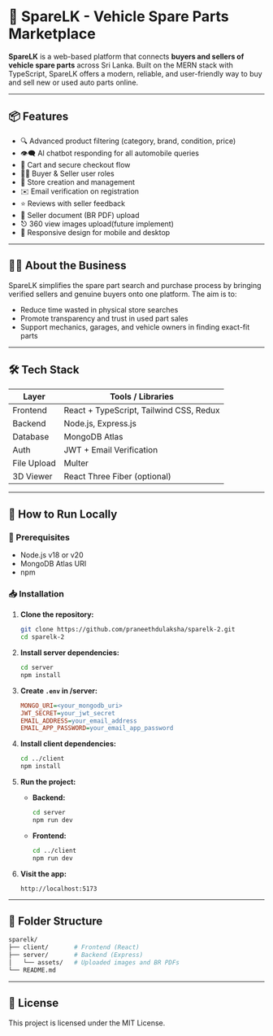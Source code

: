 # 🚗 SpareLK - Vehicle Spare Parts Marketplace

**SpareLK** is a web-based platform that connects **buyers and sellers of vehicle spare parts** across Sri Lanka. Built on the MERN stack with TypeScript, SpareLK offers a modern, reliable, and user-friendly way to buy and sell new or used auto parts online.

---

## 📦 Features

- 🔍 Advanced product filtering (category, brand, condition, price)
- 👁️‍🗨️ AI chatbot responding for all automobile queries
- 🛒 Cart and secure checkout flow
- 👨‍🔧 Buyer & Seller user roles
- 🏪 Store creation and management
- ✉️ Email verification on registration
- ⭐ Reviews with seller feedback
- 📄 Seller document (BR PDF) upload
- ⎋  360 view images upload(future implement)
- 📱 Responsive design for mobile and desktop
  

---

## 🧑‍💼 About the Business

SpareLK simplifies the spare part search and purchase process by bringing verified sellers and genuine buyers onto one platform. The aim is to:

- Reduce time wasted in physical store searches
- Promote transparency and trust in used part sales
- Support mechanics, garages, and vehicle owners in finding exact-fit parts

---

## 🛠 Tech Stack

| Layer       | Tools / Libraries                         |
|-------------|-------------------------------------------|
| Frontend    | React + TypeScript, Tailwind CSS, Redux |
| Backend     | Node.js, Express.js                       |
| Database    | MongoDB Atlas                             |
| Auth        | JWT + Email Verification                  |
| File Upload | Multer                                    |
| 3D Viewer   | React Three Fiber (optional)              |

---

## 🚀 How to Run Locally

### 🔧 Prerequisites

- Node.js v18 or v20
- MongoDB Atlas URI
- npm

### 📥 Installation

1. **Clone the repository:**

   ```bash
   git clone https://github.com/praneethdulaksha/sparelk-2.git
   cd sparelk-2


2. **Install server dependencies:**
   ```bash
   cd server
   npm install
   ```

3. **Create `.env` in /server:**
   ```ini
   MONGO_URI=<your_mongodb_uri>
   JWT_SECRET=your_jwt_secret
   EMAIL_ADDRESS=your_email_address
   EMAIL_APP_PASSWORD=your_email_app_password
   ```

4. **Install client dependencies:**
   ```bash
   cd ../client
   npm install
   ```

5. **Run the project:**
   - **Backend:**
     ```bash
     cd server
     npm run dev
     ```

   - **Frontend:**
     ```bash
     cd ../client
     npm run dev
     ```

6. **Visit the app:**
   ```url
   http://localhost:5173
   ```

---

## 📂 Folder Structure

```bash
sparelk/
├── client/       # Frontend (React)
├── server/       # Backend (Express)
│   └── assets/   # Uploaded images and BR PDFs
└── README.md
```

---

## 📜 License

This project is licensed under the MIT License.
